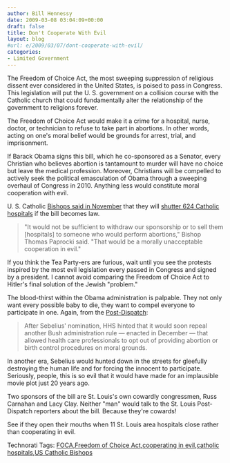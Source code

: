 ```yaml
---
author: Bill Hennessy
date: 2009-03-08 03:04:09+00:00
draft: false
title: Don't Cooperate With Evil
layout: blog
#url: e/2009/03/07/dont-cooperate-with-evil/
categories:
- Limited Government
---
```


The Freedom of Choice Act, the most sweeping suppression of religious dissent ever considered in the United States, is poised to pass in Congress. This legislation will put the U. S. government on a collision course with the Catholic church that could fundamentally alter the relationship of the government to religions forever.

The Freedom of Choice Act would make it a crime for a hospital, nurse, doctor, or technician to refuse to take part in abortions. In other words, acting on one's moral belief would be grounds for arrest, trial, and imprisonment. 

If Barack Obama signs this bill, which he co-sponsored as a Senator, every Christian who believes abortion is tantamount to murder will have no choice but leave the medical profession. Moreover, Christians will be compelled to actively seek the political emasculation of Obama through a sweeping overhaul of Congress in 2010. Anything less would constitute moral cooperation with evil.

U. S. Catholic [Bishops said in November](https://www.stltoday.com/stltoday/news/stories.nsf/religion/story/E6E47067257DB95E862575710014DD57?OpenDocument) that they will [shutter 624 Catholic hospitals](https://www.americanthinker.com/blog/2009/03/catholic_hospitals_might_close.html) if the bill becomes law.

> "It would not be sufficient to withdraw our sponsorship or to sell them [hospitals] to someone who would perform abortions," Bishop Thomas Paprocki said. "That would be a morally unacceptable cooperation in evil."
> 
> 

If you think the Tea Party-ers are furious, wait until you see the protests inspired by the most evil legislation every passed in Congress and signed by a president. I cannot avoid comparing the Freedom of Choice Act to Hitler's final solution of the Jewish "problem."

The blood-thirst within the Obama administration is palpable. They not only want every possible baby to die, they want to compel everyone to participate in one. Again, from the [Post-Dispatch](https://www.stltoday.com/stltoday/news/stories.nsf/religion/story/E6E47067257DB95E862575710014DD57?OpenDocument):

> After Sebelius' nomination, HHS hinted that it would soon repeal another Bush administration rule — enacted in December — that allowed health care professionals to opt out of providing abortion or birth control procedures on moral grounds.
> 
> 

In another era, Sebelius would hunted down in the streets for gleefully destroying the human life and for forcing the innocent to participate. Seriously, people, this is so evil that it would have made for an implausible movie plot just 20 years ago.

Two sponsors of the bill are St. Louis's own cowardly congressmen, Russ Carnahan and Lacy Clay. Neither "man" would talk to the St. Louis Post-Dispatch reporters about the bill. Because they're cowards!

See if they open their mouths when 11 St. Louis area hospitals close rather than cooperating in evil.

Technorati Tags: [FOCA](https://technorati.com/tags/FOCA),[Freedom of Choice Act](https://technorati.com/tags/Freedom%20of%20Choice%20Act),[cooperating in evil](https://technorati.com/tags/cooperating%20in%20evil),[catholic hospitals](https://technorati.com/tags/catholic%20hospitals),[US Catholic Bishops](https://technorati.com/tags/US%20Catholic%20Bishops)
